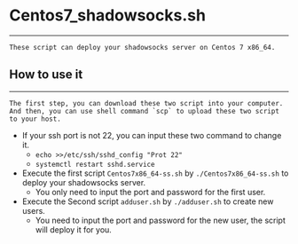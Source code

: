 # Centos7_shadowsocks.sh
--------------------------
    These script can deploy your shadowsocks server on Centos 7 x86_64.

## How to use it
-----------------
    The first step, you can download these two script into your computer.
    And then, you can use shell command `scp` to upload these two script to your host.
* If your ssh port is not 22, you can input these two command to change it.
  * `echo >>/etc/ssh/sshd_config "Prot 22"`
  * `systemctl restart sshd.service`
* Execute the first script `Centos7x86_64-ss.sh` by `./Centos7x86_64-ss.sh` to deploy your shadowsocks server.
  * You only need to input the port and password for the first user.
* Execute the Second script `adduser.sh` by `./adduser.sh` to create new users.
  * You need to input the port and password for the new user, the script will deploy it for you.
